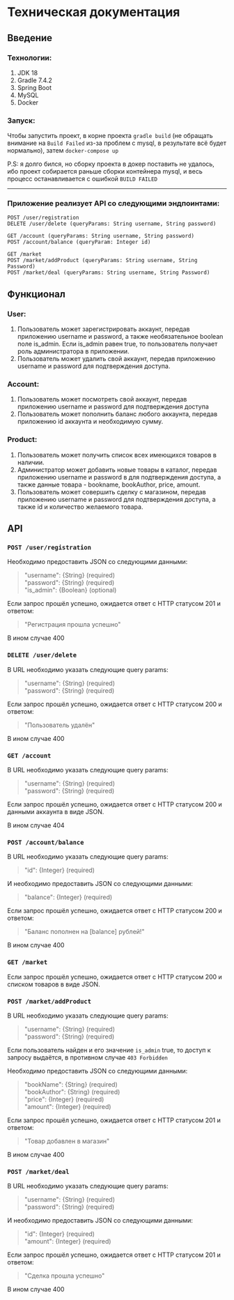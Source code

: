 # Техническая документация




## Введение



### Технологии:
1. JDK 18
2. Gradle 7.4.2
3. Spring Boot
4. MySQL
5. Docker

### Запуск:

Чтобы запустить проект, в корне проекта `gradle build` (не обращать внимание на `Build Failed` из-за проблем с mysql, в результате всё будет нормально), затем `docker-compose up`  

P.S: я долго бился, но сборку проекта в докер поставить не удалось, ибо проект собирается раньше сборки контейнера mysql, и весь процесс останавливается с ошибкой `BUILD FAILED`

<hr>

### Приложение реализует API со следующими эндпоинтами:

   `POST /user/registration`  
   `DELETE /user/delete (queryParams: String username, String password)`

   `GET /account (queryParams: String username, String password)`  
   `POST /account/balance (queryParam: Integer id)`

   `GET /market`    
   `POST /market/addProduct (queryParams: String username, String Password)`  
   `POST /market/deal (queryParams: String username, String Password)`



## Функционал



### User:

1. Пользователь может зарегистрировать аккаунт, передав приложению username и password, а также необязательное boolean поле is_admin.
   Если is_admin равен true, то пользователь получает роль администратора в приложении.
2. Пользователь может удалить свой аккаунт, передав приложению username и password для подтверждения доступа.




### Account:
1. Пользователь может посмотреть свой аккаунт, передав приложению username и password для подтверждения доступа
2. Пользователь может пополнить баланс любого аккаунта, передав приложению id аккаунта и необходимую сумму.



### Product:
1. Пользователь может получить список всех имеющихся товаров в наличии.
2. Администратор может добавить новые товары в каталог, передав приложению username и password в для подтверждения доступа, а также данные товара - bookname, bookAuthor, price, amount.
3. Пользователь может совершить сделку с магазином, передав приложению username и password для подтверждения доступа, а также id и количество желаемого товара.

## API



### `POST /user/registration`  
Необходимо предоставить JSON со следующими данными:  
>"username": {String} (required)  
>"password": {String} (required)  
>"is_admin": {Boolean} (optional)

Если запрос прошёл успешно, ожидается ответ с HTTP статусом 201 и ответом:
>"Регистрация прошла успешно"  

В ином случае 400



### `DELETE /user/delete`
В URL необходимо указать следующие query params:
>"username": {String} (required)  
>"password": {String} (required)    

Если запрос прошёл успешно, ожидается ответ с HTTP статусом 200 и ответом:
>"Пользователь удалён"
 
В ином случае 400



### `GET /account`
В URL необходимо указать следующие query params:
>"username": {String} (required)  
>"password": {String} (required)    

Если запрос прошёл успешно, ожидается ответ с HTTP статусом 200 и данными аккаунта в виде JSON.  

В ином случае 404



### `POST /account/balance`
В URL необходимо указать следующие query params:
>"id": {Integer} (required)

И необходимо предоставить JSON со следующими данными:

>"balance": {Integer} (required)  

Если запрос прошёл успешно, ожидается ответ с HTTP статусом 200 и ответом:
>"Баланс пополнен на [balance] рублей!"

В ином случае 400



### `GET /market` 
Если запрос прошёл успешно, ожидается ответ с HTTP статусом 200 и списком товаров в виде JSON.



### `POST /market/addProduct`

В URL необходимо указать следующие query params:
>"username": {String} (required)  
>"password": {String} (required)

Если пользователь найден и его значение `is_admin` true, то доступ к запросу выдаётся, в противном случае `403 Forbidden`

Необходимо предоставить JSON со следующими данными:
>"bookName": {String} (required)  
>"bookAuthor": {String} (required)  
>"price": {Integer} (required)  
>"amount": {Integer} (required)  

Если запрос прошёл успешно, ожидается ответ с HTTP статусом 201 и ответом:
>"Товар добавлен в магазин" 

В ином случае 400



### `POST /market/deal`

В URL необходимо указать следующие query params:
>"username": {String} (required)  
>"password": {String} (required)

И необходимо предоставить JSON со следующими данными:
>"id": {Integer} (required)  
>"amount": {Integer} (required)

Если запрос прошёл успешно, ожидается ответ с HTTP статусом 201 и ответом:
>"Сделка прошла успешно" 

В ином случае 400
